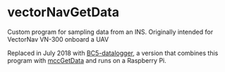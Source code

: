 # vectorNavGetData
Custom program for sampling data from an INS. Originally intended for VectorNav VN-300 onboard a UAV

Replaced in July 2018 with [BC5-datalogger](https://github.com/ukyuav/BC5-datalogger/), a version that combines this program with [mccGetData](https://github.com/ukyuav/mccGetData) and runs on a Raspberry Pi.
